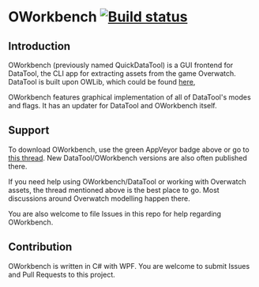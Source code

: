 # OWorkbench [![Build status](https://ci.appveyor.com/api/projects/status/lcm1habry0xfpgiq?svg=true)](https://ci.appveyor.com/project/xyx0826/quickovertool-wpf-5nemq)

## Introduction
OWorkbench (previously named QuickDataTool) is a GUI frontend for DataTool, the CLI app for extracting assets from the game Overwatch. DataTool is built upon OWLib, which could be found [here](https://github.com/overtools/OWLib),

OWorkbench features graphical implementation of all of DataTool's modes and flags. It has an updater for DataTool and OWorkbench itself.

## Support
To download OWorkbench, use the green AppVeyor badge above or go to [this thread](https://forum.facepunch.com/f/fbx/qxgy/Overwatch-Model-Thread-v2/1/). New DataTool/OWorkbench versions are also often published there.

If you need help using OWorkbench/DataTool or working with Overwatch assets, the thread mentioned above is the best place to go. Most discussions around Overwatch modelling happen there.

You are also welcome to file Issues in this repo for help regarding OWorkbench.

## Contribution
OWorkbench is written in C# with WPF. You are welcome to submit Issues and Pull Requests to this project.
